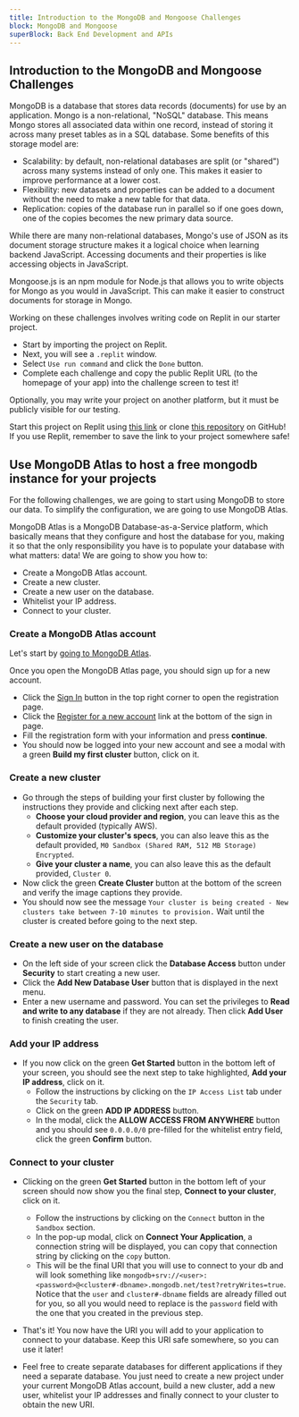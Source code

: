 ```yaml
---
title: Introduction to the MongoDB and Mongoose Challenges
block: MongoDB and Mongoose
superBlock: Back End Development and APIs
---
```


## Introduction to the MongoDB and Mongoose Challenges

MongoDB is a database that stores data records (documents) for use by an application. Mongo is a non-relational, "NoSQL" database. This means Mongo stores all associated data within one record, instead of storing it across many preset tables as in a SQL database. Some benefits of this storage model are:

- Scalability: by default, non-relational databases are split (or "shared") across many systems instead of only one. This makes it easier to improve performance at a lower cost.
- Flexibility: new datasets and properties can be added to a document without the need to make a new table for that data.
- Replication: copies of the database run in parallel so if one goes down, one of the copies becomes the new primary data source.

While there are many non-relational databases, Mongo's use of JSON as its document storage structure makes it a logical choice when learning backend JavaScript. Accessing documents and their properties is like accessing objects in JavaScript.

Mongoose.js is an npm module for Node.js that allows you to write objects for Mongo as you would in JavaScript. This can make it easier to construct documents for storage in Mongo.

Working on these challenges involves writing code on Replit in our starter project.

- Start by importing the project on Replit.
- Next, you will see a <code>.replit</code> window.
- Select <code>Use run command</code> and click the <code>Done</code> button.
- Complete each challenge and copy the public Replit URL (to the homepage of your app) into the challenge screen to test it!

Optionally, you may write your project on another platform, but it must be publicly visible for our testing.

Start this project on Replit using [this link](https://replit.com/github/topcoder-platform/boilerplate-mongomongoose) or clone [this repository](https://github.com/topcoder-platform/boilerplate-mongomongoose/) on GitHub! If you use Replit, remember to save the link to your project somewhere safe!

## Use MongoDB Atlas to host a free mongodb instance for your projects

For the following challenges, we are going to start using MongoDB to store our data. To simplify the configuration, we are going to use MongoDB Atlas.

MongoDB Atlas is a MongoDB Database-as-a-Service platform, which basically means that they configure and host the database for you, making it so that the only responsibility you have is to populate your database with what matters: data!
We are going to show you how to:

- Create a MongoDB Atlas account.
- Create a new cluster.
- Create a new user on the database.
- Whitelist your IP address.
- Connect to your cluster.

### Create a MongoDB Atlas account

Let's start by <a href='https://www.mongodb.com/cloud/atlas' target='_blank' rel='no-follow'>going to MongoDB Atlas</a>.

Once you open the MongoDB Atlas page, you should sign up for a new account.

- Click the <a href='https://cloud.mongodb.com/user#/atlas/login' target='_blank' rel='no-follow'>Sign In</a> button in the top right corner to open the registration page.
- Click the <a href='https://cloud.mongodb.com/user#/atlas/register/accountProfile' target='_blank' rel='no-follow'>Register for a new account</a> link at the bottom of the sign in page.
- Fill the registration form with your information and press **continue**.
- You should now be logged into your new account and see a modal with a green **Build my first cluster** button, click on it.

### Create a new cluster

- Go through the steps of building your first cluster by following the instructions they provide and clicking next after each step.
  - **Choose your cloud provider and region**, you can leave this as the default provided (typically AWS).
  - **Customize your cluster's specs**, you can also leave this as the default provided, `M0 Sandbox (Shared RAM, 512 MB Storage) Encrypted`.
  - **Give your cluster a name**, you can also leave this as the default provided, `Cluster 0`.
- Now click the green **Create Cluster** button at the bottom of the screen and verify the image captions they provide.
- You should now see the message `Your cluster is being created - New clusters take between 7-10 minutes to provision.` Wait until the cluster is created before going to the next step.

### Create a new user on the database

- On the left side of your screen click the **Database Access** button under **Security** to start creating a new user.
- Click the **Add New Database User** button that is displayed in the next menu.
- Enter a new username and password. You can set the privileges to **Read and write to any database** if they are not already. Then click **Add User** to finish creating the user.

### Add your IP address

- If you now click on the green **Get Started** button in the bottom left of your screen, you should see the next step to take highlighted, **Add your IP address**, click on it.
  - Follow the instructions by clicking on the `IP Access List` tab under the `Security` tab.
  - Click on the green **ADD IP ADDRESS** button.
  - In the modal, click the **ALLOW ACCESS FROM ANYWHERE** button and you should see `0.0.0.0/0` pre-filled for the whitelist entry field, click the green **Confirm** button.

### Connect to your cluster

- Clicking on the green **Get Started** button in the bottom left of your screen should now show you the final step, **Connect to your cluster**, click on it.

  - Follow the instructions by clicking on the `Connect` button in the `Sandbox` section.
  - In the pop-up modal, click on **Connect Your Application**, a connection string will be displayed, you can copy that connection string by clicking on the `copy` button.
  - This will be the final URI that you will use to connect to your db and will look something like `mongodb+srv://<user>:<password>@<cluster#-dbname>.mongodb.net/test?retryWrites=true`. Notice that the `user` and `cluster#-dbname` fields are already filled out for you, so all you would need to replace is the `password` field with the one that you created in the previous step.

- That's it! You now have the URI you will add to your application to connect to your database. Keep this URI safe somewhere, so you can use it later!
- Feel free to create separate databases for different applications if they need a separate database. You just need to create a new project under your current MongoDB Atlas account, build a new cluster, add a new user, whitelist your IP addresses and finally connect to your cluster to obtain the new URI.
